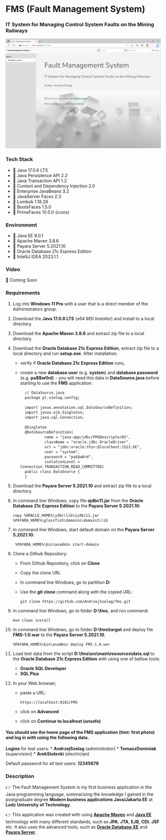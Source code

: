 # FMS (Fault Management System)
### IT System for Managing Control System Faults on the Mining Railways

![url3.java](url3.png "Fault Management System")

### Tech Stack
* 🔶 Java 17.0.6 LTS
* 🔶 Java Persistence API 2.2
* 🔶 Java Transaction API 1.2
* 🔶 Context and Dependency Injection 2.0
* 🔶 Enterprise JavaBeans 3.2
* 🔶 JavaServer Faces 2.3
* 🔶 Lombok 1.18.26
* 🔶 BootsFaces 1.5.0
* 🔶 PrimeFaces 10.0.0 (icons)


### Environment
* 🔶 Java EE 8.0.1
* 🔶 Apache Maven 3.8.6
* 🔶 Payara Server 5.2021.10
* 🔶 Oracle Database 21c Express Edition
* 🔶 IntelliJ IDEA 2023.1.1


### Video

🚀 Coming Soon


### Requirements

1. Log into __Windows 11 Pro__ with a user that is a direct member of the Administrators group.
2. Download the __Java 17.0.6 LTS__ (_x64 MSI Installer_) and install to a local directory.
3. Download the __Apache Maven 3.8.6__ and extract zip file to a local directory.
4. Download the __Oracle Database 21c Express Edition__, extract zip file to a local directory and run __setup.exe__. After installation:
    * verify if __Oracle Database 21c Express Edition__ runs,
    * create a new __database user__ (e.g. __system__) and __database password__ (e.g. __pa$$w0rd__) - you will need this data in __DataSource.java__ before starting to use the __FMS__ application:

   
            // DataSource.java 
            package pl.szelag.config;
    
            import javax.annotation.sql.DataSourceDefinition;
            import javax.ejb.Singleton;
            import java.sql.Connection;
    
            @Singleton
            @DataSourceDefinition(
                     name = "java:app/jdbc/FMSDescriptorDS",
                     className = "oracle.jdbc.OracleDriver",
                     url = "jdbc:oracle:thin:@localhost:1521:XE",
                     user = "system",
                     password = "pa$$w0rd",
                     isolationLevel = Connection.TRANSACTION_READ_COMMITTED)
            public class DataSource {
            }

6. Download the __Payara Server 5.2021.10__ and extract zip file to a local directory.
7. In command line Windows, copy file __ojdbc11.jar__ from the __Oracle Database 21c Express Edition__ to the __Payara Server 5.2021.10__:

       copy %ORACLE_HOME%\jdbc\lib\ojdbc11.jar %PAYARA_HOME%\glassfish\domains\domain1\lib

8. In command line Windows, start default domain on the __Payara Server 5.2021.10__:

        %PAYARA_HOME%\bin\asadmin start-domain

10. Clone a Github Repository:
    * From Github Repository, click on __Clone__
    * Copy the clone URL
    * In command line Windows, go to partition __D:__ 
    * Use the __git clone__ command along with the copied URL:


          git clone https://github.com/AndrzejSzelag/fms.git
        
    
11. In command line Windows, go to folder __D:\fms__, and run command: 

        mvn clean install
        
12. In command line Windows, go to folder __D:\fms\target__ and deploy file __FMS-1.0.war__ to the __Payara Server 5.2021.10__.

        %PAYARA_HOME%\bin\asadmin deploy FMS-1.0.war

13. Load test data from the script __D:\fms\src\main\resources\data.sql__ to the __Oracle Database 21c Express Edition__ with using one of bellow tools:
      * __Oracle SQL Developer__ 
      * __SQL Plus__

14. In your Web browser,
    * paste a URL:

          https://localhost:8181/FMS
            
    * click on __Advanced__
    * click on __Continue to localhost (unsafe)__


#### You should see the home page of the FMS application (hint: first photo) and log in with using the following data.

   __Logins__ for test users: 
      * __AndrzejSzelag__ (administrator)
      * __TomaszDominiak__ (supervision)
      * __ArekStolecki__ (electrician)
 
   Default password for all test users: __12345678__



### Description

👉 The Fault Management System is my first business application in the Java programming language, summarizing the knowledge I gained in the postgraduate degree __Modern business applications Java/Jakarta EE__ at __Lodz University of Technology__.

👉 This application was created with using [__Apache Maven__](https://maven.apache.org/) and [__Java EE__](https://www.oracle.com/java/technologies/java-ee-glance.html) technology with many different standards, such as __JPA__, __JTA__, __EJB__, __CDI__, __JSF__ etc. It also uses the advanced tools, such as [__Oracle Database XE__](https://www.oracle.com/pl/database/technologies/appdev/xe.html) and [__Payara Server__](https://www.payara.fish/downloads/payara-platform-community-edition/).
